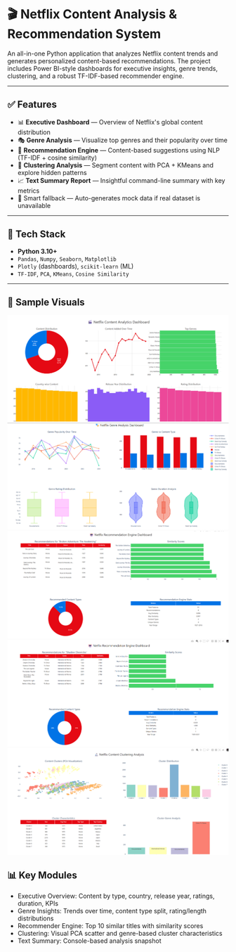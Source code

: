 # 🎬 Netflix Content Analysis & Recommendation System

An all-in-one Python application that analyzes Netflix content trends and generates personalized content-based recommendations. The project includes Power BI-style dashboards for executive insights, genre trends, clustering, and a robust TF-IDF-based recommender engine.

---

## ✅ Features

- 📊 **Executive Dashboard** — Overview of Netflix's global content distribution
- 🎭 **Genre Analysis** — Visualize top genres and their popularity over time
- 🤖 **Recommendation Engine** — Content-based suggestions using NLP (TF-IDF + cosine similarity)
- 🔬 **Clustering Analysis** — Segment content with PCA + KMeans and explore hidden patterns
- 📈 **Text Summary Report** — Insightful command-line summary with key metrics
- 🧠 Smart fallback — Auto-generates mock data if real dataset is unavailable

---

## 🧰 Tech Stack

- **Python 3.10+**
- `Pandas`, `Numpy`, `Seaborn`, `Matplotlib`
- `Plotly` (dashboards), `scikit-learn` (ML)
- `TF-IDF`, `PCA`, `KMeans`, `Cosine Similarity`

---

## 📸 Sample Visuals

![Executive Dashboard](sample1.png)
![Executive Dashboard](sample2.png)
![Executive Dashboard](sample3.png)
![Executive Dashboard](sample4.png)
![Executive Dashboard](sample5.png)

## 📊 Key Modules

- Executive Overview: Content by type, country, release year, ratings, duration, KPIs
- Genre Insights: Trends over time, content type split, rating/length distributions
- Recommender Engine: Top 10 similar titles with similarity scores
- Clustering: Visual PCA scatter and genre-based cluster characteristics
- Text Summary: Console-based analysis snapshot




